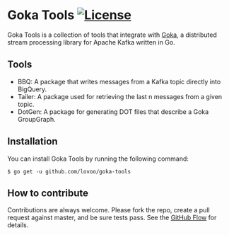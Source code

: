 # Goka Tools [![License](https://img.shields.io/badge/License-BSD%203--Clause-blue.svg)](https://opensource.org/licenses/BSD-3-Clause)

Goka Tools is a collection of tools that integrate with [Goka](https://github.com/lovoo/goka), a distributed stream processing library for Apache Kafka written in Go.

## Tools

* BBQ: A package that writes messages from a Kafka topic directly into BigQuery.
* Tailer: A package used for retrieving the last n messages from a given topic.
* DotGen: A package for generating DOT files that describe a Goka GroupGraph.

## Installation

You can install Goka Tools by running the following command:

``$ go get -u github.com/lovoo/goka-tools``

## How to contribute

Contributions are always welcome.
Please fork the repo, create a pull request against master, and be sure tests pass.
See the [GitHub Flow](https://guides.github.com/introduction/flow) for details.